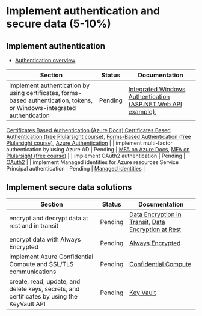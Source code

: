 # Implement authentication and secure data (5-10%)

## Implement authentication

- [Authentication overview](https://docs.microsoft.com/en-us/azure/security/develop/threat-modeling-tool-authentication)

| Section | Status | Documentation
| --- | --- | --- |
| implement authentication by using certificates, forms-based authentication, tokens, or Windows-integrated authentication | Pending | [Integrated Windows Authentication (ASP.NET Web API example)](https://docs.microsoft.com/en-us/aspnet/web-api/overview/security/integrated-windows-authentication),
 [Certificates Based Authentication (Azure Docs)](https://docs.microsoft.com/en-us/azure/active-directory/authentication/active-directory-certificate-based-authentication-get-started),[Certificates Based Authentication (free Plularsight course)](https://app.pluralsight.com/player?course=microsoft-azure-authentication-scenarios-developers&author=sahil-malik&name=c89272de-77ad-4038-931d-df5c87c02401&clip=0&mode=live),
 [Forms-Based Authentication (free Plularsight course)](https://app.pluralsight.com/course-player?course=microsoft-azure-authentication-scenarios-developers&author=sahil-malik&name=1588d422-3e09-4635-96cc-353b5e6bca48&clip=0&mode=live),
 [Azure Authentication](https://docs.microsoft.com/en-us/azure/active-directory/develop/authentication-scenarios) |
| implement multi-factor authentication by using Azure AD | Pending | [MFA on Azure Docs](https://docs.microsoft.com/en-us/azure/active-directory/authentication/howto-mfa-getstarted),
 [MFA on Plularsight (free course)](https://app.pluralsight.com/player?course=microsoft-azure-authentication-scenarios-developers&author=sahil-malik&name=0674f9c6-6fc8-4485-bb32-d7d92a8cb23e&clip=0&mode=live) |
| implement OAuth2 authentication | Pending | [OAuth2](https://docs.microsoft.com/en-us/azure/active-directory/develop/active-directory-v2-protocols) |
| implement Managed identities for Azure resources Service Principal authentication | Pending | [Managed identities](https://docs.microsoft.com/en-us/azure/active-directory/managed-identities-azure-resources/overview) |

## Implement secure data solutions

| Section | Status | Documentation
| --- | --- | --- |
| encrypt and decrypt data at rest and in transit | Pending | [Data Encryption in Transit](https://docs.microsoft.com/en-us/azure/security/fundamentals/data-encryption-best-practices#protect-data-in-transit), [Data Encryption at Rest](https://docs.microsoft.com/en-us/azure/security/fundamentals/encryption-atrest) |
| encrypt data with Always Encrypted | Pending | [Always Encrypted](https://docs.microsoft.com/en-us/sql/relational-databases/security/encryption/always-encrypted-database-engine?view=sqlallproducts-allversions) |
| implement Azure Confidential Compute and SSL/TLS communications | Pending | [Confidential Compute](https://azure.microsoft.com/en-us/solutions/confidential-compute/) |
| create, read, update, and delete keys, secrets, and certificates by using the KeyVault API | Pending | [Key Vault](https://docs.microsoft.com/en-us/azure/key-vault/key-vault-overview) |
